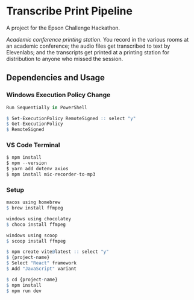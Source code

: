 # Transcribe Print Pipeline

A project for the Epson Challenge Hackathon.

_Academic conference printing station_. You record in the various rooms at an academic conference; the audio files get transcribed to text by Elevenlabs; and the transcripts get printed at a printing station for distribution to anyone who missed the session.

## Dependencies and Usage

### Windows Execution Policy Change

```r
Run Sequentially in PowerShell

$ Set-ExecutionPolicy RemoteSigned :: select "y"
$ Get-ExecutionPolicy
$ RemoteSigned
```

### VS Code Terminal

```java
$ npm install
$ npm --version
$ yarn add dotenv axios
$ npm install mic-recorder-to-mp3
```

### Setup

```r
macos using homebrew
$ brew install ffmpeg

windows using chocolatey
$ choco install ffmpeg

windows using scoop
$ scoop install ffmpeg
```

```r
$ npm create vite@latest :: select "y"
$ {project-name}
$ Select "React" framework
$ Add "JavaScript" variant
```

```r
$ cd {project-name}
$ npm install
$ npm run dev
```
